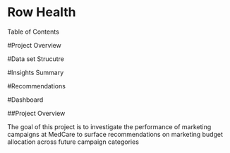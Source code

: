# Row Health

Table of Contents

#Project Overview

#Data set Strucutre

#Insights Summary

#Recommendations

#Dashboard

##Project Overview

The goal of this project is to investigate the performance of marketing campaigns at MedCare to surface recommendations on marketing budget allocation across future campaign categories
